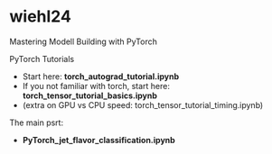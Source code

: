 # wiehl24
Mastering Modell Building with PyTorch

PyTorch Tutorials


* Start here: **torch_autograd_tutorial.ipynb**
* If you not familiar with torch, start here: **torch_tensor_tutorial_basics.ipynb**
* (extra on GPU vs CPU speed: torch_tensor_tutorial_timing.ipynb)

The main psrt:
* **PyTorch_jet_flavor_classification.ipynb**
